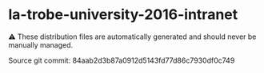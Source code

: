 # la-trobe-university-2016-intranet

:warning: These distribution files are automatically generated and should never be manually managed.

Source git commit: 84aab2d3b87a0912d5143fd77d86c7930df0c749
